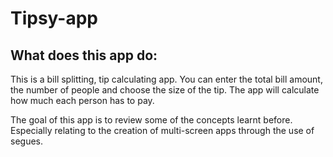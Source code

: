 # Tipsy-app

## What does this app do:

This is a bill splitting, tip calculating app. You can enter the total bill amount, the number of people and choose the size of the tip. The app will calculate how much each person has to pay.


The goal of this app is to review some of the concepts learnt before. Especially relating to the creation of multi-screen apps through the use of segues.